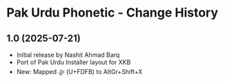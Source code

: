 Pak Urdu Phonetic - Change History
==================================

1.0 (2025-07-21)
----------------
* Initial release by Nashit Ahmad Barq
* Port of Pak Urdu Installer layout for XKB
* New: Mapped ﷻ (U+FDFB) to AltGr+Shift+X
